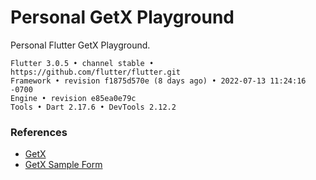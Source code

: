 # Personal GetX Playground

Personal Flutter GetX Playground.

```
Flutter 3.0.5 • channel stable • https://github.com/flutter/flutter.git
Framework • revision f1875d570e (8 days ago) • 2022-07-13 11:24:16 -0700
Engine • revision e85ea0e79c
Tools • Dart 2.17.6 • DevTools 2.12.2
```

### References ###
- [GetX](https://github.com/jonataslaw/getx)
- [GetX Sample Form](https://gist.github.com/eduardoflorence/e49780ab232fa8ad7767bbdbf8389f1e)

